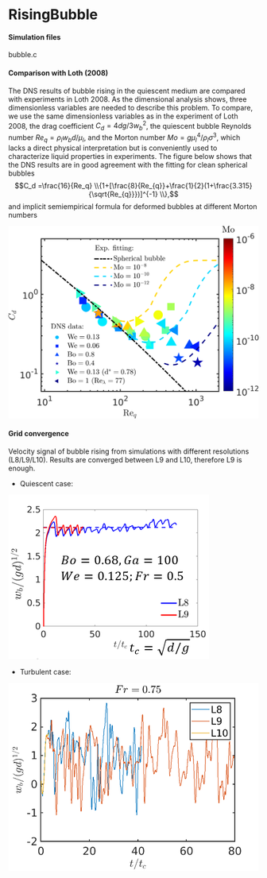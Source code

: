 # RisingBubble
#### Simulation files 
bubble.c

#### Comparison with Loth (2008)
The DNS results of bubble rising in the quiescent medium are compared with experiments in Loth 2008. 
As the dimensional analysis shows, three dimensionless variables are needed to describe this problem. To compare, we use the same dimensionless variables as in the experiment of Loth 2008, the drag coefficient $C_d = {4dg}/{3w_b^2}$, the quiescent bubble Reynolds number $Re_q = {\rho_l w_b d}/{\mu_l}$, and the Morton number ${Mo} = {g\mu_l^4}/{\rho_l\sigma^3}$,
which lacks a direct physical interpretation but is conveniently used to characterize liquid properties in experiments. The figure below shows that the DNS results are in good agreement with the fitting for clean spherical bubbles
$$C_d =\frac{16}{Re_q} \\{1+[\frac{8}{Re_{q}}+\frac{1}{2}(1+\frac{3.315}{\sqrt{Re_{q}}})]^{-1} \\},$$
and implicit semiempirical formula for deformed bubbles at different Morton numbers

![Comparison](https://github.com/DeikeLab/RisingBubble/blob/main/Comparison.png)

#### Grid convergence 
Velocity signal of bubble rising from simulations with different resolutions (L8/L9/L10). Results are converged between L9 and L10, therefore L9 is enough.

+ Quiescent case:

![Convergence](https://github.com/DeikeLab/RisingBubble/blob/main/VelSignal.png)

+ Turbulent case:

![Convergence](https://github.com/DeikeLab/RisingBubble/blob/main/VelSignalt.png)
